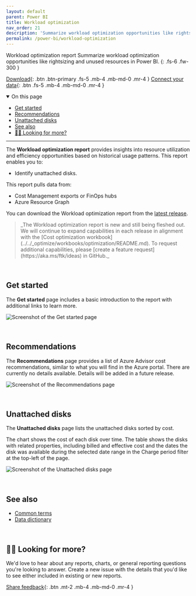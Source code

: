 ```yaml
---
layout: default
parent: Power BI
title: Workload optimization
nav_order: 21
description: 'Summarize workload optimization opportunities like rightsizing and unused resources in Power BI.'
permalink: /power-bi/workload-optimization
---
```


<span class="fs-9 d-block mb-4">Workload optimization report</span>
Summarize workload optimization opportunities like rightsizing and unused resources in Power BI.
{: .fs-6 .fw-300 }

[Download](https://github.com/microsoft/finops-toolkit/releases/latest){: .btn .btn-primary .fs-5 .mb-4 .mb-md-0 .mr-4 }
[Connect your data](./README.md#-connect-to-your-data){: .btn .fs-5 .mb-4 .mb-md-0 .mr-4 }

<details open markdown="1">
   <summary class="fs-2 text-uppercase">On this page</summary>

- [Get started](#get-started)
- [Recommendations](#recommendations)
- [Unattached disks](#unattached-disks)
- [See also](#see-also)
- [🙋‍♀️ Looking for more?](#️-looking-for-more)

</details>

---

The **Workload optimization report** provides insights into resource utilization and efficiency opportunities based on historical usage patterns. This report enables you to:

- Identify unattached disks.

This report pulls data from:

- Cost Management exports or FinOps hubs
- Azure Resource Graph

You can download the Workload optimization report from the [latest release](https://github.com/microsoft/finops-toolkit/releases).

<blockquote class="note" markdown="1">
_The Workload optimization report is new and still being fleshed out. We will continue to expand capabilities in each release in alignment with the [Cost optimization workbook](../../_optimize/workbooks/optimization/README.md). To request additional capabilities, please [create a feature request](https://aka.ms/ftk/ideas) in GitHub._
</blockquote>

<br>

## Get started

The **Get started** page includes a basic introduction to the report with additional links to learn more.

![Screenshot of the Get started page](https://github.com/user-attachments/assets/c467d8e2-dd49-4dcf-b5b6-2643a59d57fd)

<br>

## Recommendations

The **Recommendations** page provides a list of Azure Advisor cost recommendations, similar to what you will find in the Azure portal. There are currently no details available. Details will be added in a future release.

![Screenshot of the Recommendations page](https://github.com/user-attachments/assets/d8fbe2c2-424a-45cb-81b2-b3f4e084513e)

<br>

## Unattached disks

The **Unattached disks** page lists the unattached disks sorted by cost.

The chart shows the cost of each disk over time. The table shows the disks with related properties, including billed and effective cost and the dates the disk was available during the selected date range in the Charge period filter at the top-left of the page.

![Screenshot of the Unattached disks page](https://github.com/user-attachments/assets/fc815b6d-3564-466b-8100-b00403440fa4)

<br>

## See also

- [Common terms](../../_resources/terms.md)
- [Data dictionary](../../_resources/data-dictionary.md)

<br>

## 🙋‍♀️ Looking for more?

We'd love to hear about any reports, charts, or general reporting questions you're looking to answer. Create a new issue with the details that you'd like to see either included in existing or new reports.

[Share feedback](https://aka.ms/ftk/idea){: .btn .mt-2 .mb-4 .mb-md-0 .mr-4 }

<br>
